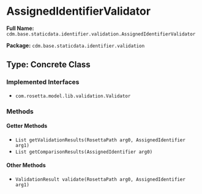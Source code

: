 # AssignedIdentifierValidator

**Full Name:** `cdm.base.staticdata.identifier.validation.AssignedIdentifierValidator`

**Package:** `cdm.base.staticdata.identifier.validation`

## Type: Concrete Class

### Implemented Interfaces

- `com.rosetta.model.lib.validation.Validator`

### Methods

#### Getter Methods

- `List getValidationResults(RosettaPath arg0, AssignedIdentifier arg1)`
- `List getComparisonResults(AssignedIdentifier arg0)`

#### Other Methods

- `ValidationResult validate(RosettaPath arg0, AssignedIdentifier arg1)`

